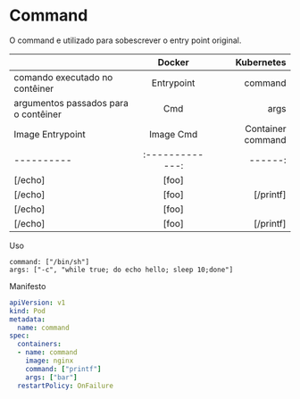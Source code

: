 # Command
O command e utilizado para sobescrever o entry point original.

| | Docker | Kubernetes |
|----------|:-------------:|------:|
| comando executado no contêiner | Entrypoint | command |
| argumentos passados para o contêiner | Cmd | args |
| Image Entrypoint | Image Cmd | Container command | Container args | Command run |
|----------|:-------------:|------:|------:|------:|
| [/echo] | [foo] | <not set> | <not set> | [echo foo] |
| [/echo] | [foo] | [/printf] | <not set> | [printf] |
| [/echo] | [foo] | <not set> | [bar] | [echo bar] |
| [/echo] | [foo] | [/printf] | [bar] | [printf bar] |

Uso
```shell
command: ["/bin/sh"]
args: ["-c", "while true; do echo hello; sleep 10;done"]
```

Manifesto
```yaml
apiVersion: v1
kind: Pod
metadata:
  name: command
spec:
  containers:
  - name: command
    image: nginx
    command: ["printf"]
    args: ["bar"]
  restartPolicy: OnFailure
```